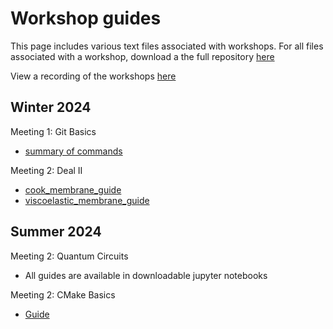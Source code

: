 # Workshop guides
This page includes various text files associated with workshops. For all files associated with a workshop, download a the full repository [here](https://github.com/sc2umich/documents)

View a recording of the workshops [here](http://www.youtube.com/@ScientificComputingClubUMICH)

## Winter 2024
Meeting 1: Git Basics
- [summary of commands](git_basics/demo_cs.md)

Meeting 2: Deal II
- [cook_membrane_guide](dealii/dealii_cook_example/README.md)
- [viscoelastic_membrane_guide](dealii/dealii_viscoelastic_membrane/README.md)

## Summer 2024
Meeting 2: Quantum Circuits
- All guides are available in downloadable jupyter notebooks

Meeting 2: CMake Basics
- [Guide](cmake_basics/readme.md)